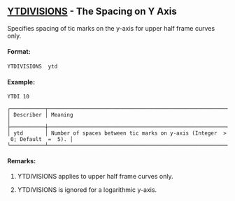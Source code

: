 ## [YTDIVISIONS](https://nexus.hexagon.com/documentationcenter/bundle/MSC_Nastran_2022.4/page/Nastran_Combined_Book/qrg/casecontrol4c/TOC.YTDIVISIONS.xhtml) - The Spacing on Y Axis

Specifies spacing of tic marks on the y-axis for upper half frame curves only.

#### Format:

```nastran
YTDIVISIONS  ytd
```

#### Example:

```nastran
YTDI 10
```

```text
┌───────────┬──────────────────────────────────────────────────────────────────────────────┐
│ Describer │ Meaning                                                                      │
├───────────┼──────────────────────────────────────────────────────────────────────────────┤
│ ytd       │ Number of spaces between tic marks on y-axis (Integer  >  0; Default  =  5). │
└───────────┴──────────────────────────────────────────────────────────────────────────────┘
```
#### Remarks:

1. YTDIVISIONS applies to upper half frame curves only.

2. YTDIVISIONS is ignored for a logarithmic y-axis.

